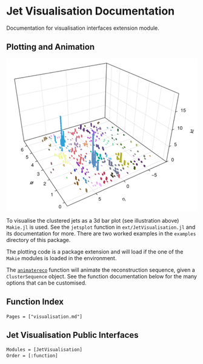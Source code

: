 # Jet Visualisation Documentation

Documentation for visualisation interfaces extension module.

## Plotting and Animation

![illustration](assets/jetvis.png)

To visualise the clustered jets as a 3d bar plot (see illustration above)
`Makie.jl` is used. See the `jetsplot` function in `ext/JetVisualisation.jl` and
its documentation for more. There are two worked examples in the `examples`
directory of this package.

The plotting code is a package extension and will load if the one of the `Makie`
modules is loaded in the environment.

The [`animatereco`](@ref) function will animate the reconstruction sequence,
given a `ClusterSequence` object. See the function documentation below for the
many options that can be customised.

## Function Index

```@index
Pages = ["visualisation.md"]
```

## Jet Visualisation Public Interfaces

```@autodocs
Modules = [JetVisualisation]
Order = [:function]
```
